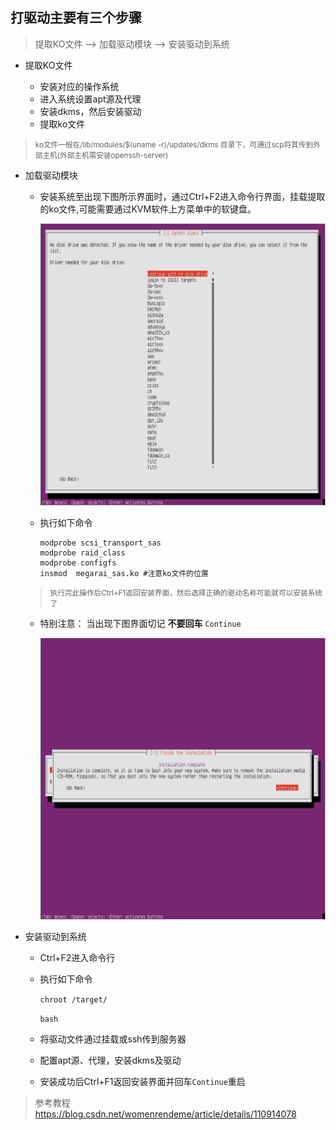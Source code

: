 ## 打驱动主要有三个步骤

> 提取KO文件 --> 加载驱动模块 --> 安装驱动到系统

- 提取KO文件
  
  - 安装对应的操作系统
  - 进入系统设置apt源及代理
  - 安装dkms，然后安装驱动
  - 提取ko文件
> <small> ko文件一般在/lib/modules/$(uname -r)/updates/dkms 目录下，可通过scp将其传到外部主机(外部主机需安装openssh-server) </small>

- 加载驱动模块
  - 安装系统至出现下图所示界面时，通过Ctrl+F2进入命令行界面，挂载提取的ko文件,可能需要通过KVM软件上方菜单中的软键盘。

    ![](picture/select_dr.PNG)

    

  - 执行如下命令 
    
    ```
    modprobe scsi_transport_sas
    modprobe raid_class
    modprobe configfs
    insmod  megarai_sas.ko #注意ko文件的位置
    ```
    
    
  > <small>执行完此操作后Ctrl+F1返回安装界面，然后选择正确的驱动名称可能就可以安装系统了</small>

  

  - 特别注意： 当出现下图界面切记 **不要回车**  `Continue`   

    ![](picture/no_click.PNG)

    

- 安装驱动到系统

  - Ctrl+F2进入命令行

  - 执行如下命令

    `chroot /target/`

    `bash`

  - 将驱动文件通过挂载或ssh传到服务器

  - 配置apt源、代理，安装dkms及驱动

  - 安装成功后Ctrl+F1返回安装界面并回车`Continue`重启



> 参考教程 https://blog.csdn.net/womenrendeme/article/details/110914078 

